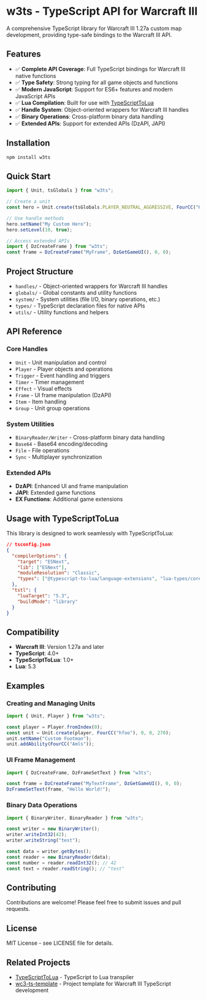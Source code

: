 # w3ts - TypeScript API for Warcraft III

A comprehensive TypeScript library for Warcraft III 1.27a custom map development, providing type-safe bindings to the Warcraft III API.

## Features

- ✅ **Complete API Coverage**: Full TypeScript bindings for Warcraft III native functions
- ✅ **Type Safety**: Strong typing for all game objects and functions
- ✅ **Modern JavaScript**: Support for ES6+ features and modern JavaScript APIs
- ✅ **Lua Compilation**: Built for use with [TypeScriptToLua](https://typescripttolua.github.io/)
- ✅ **Handle System**: Object-oriented wrappers for Warcraft III handles
- ✅ **Binary Operations**: Cross-platform binary data handling
- ✅ **Extended APIs**: Support for extended APIs (DzAPI, JAPI)

## Installation

```bash
npm install w3ts
```

## Quick Start

```typescript
import { Unit, tsGlobals } from "w3ts";

// Create a unit
const hero = Unit.create(tsGlobals.PLAYER_NEUTRAL_AGGRESSIVE, FourCC("Hpal"), 0, 0, 270);

// Use handle methods
hero.setName("My Custom Hero");
hero.setLevel(10, true);

// Access extended APIs
import { DzCreateFrame } from "w3ts";
const frame = DzCreateFrame("MyFrame", DzGetGameUI(), 0, 0);
```

## Project Structure

- `handles/` - Object-oriented wrappers for Warcraft III handles
- `globals/` - Global constants and utility functions
- `system/` - System utilities (file I/O, binary operations, etc.)
- `types/` - TypeScript declaration files for native APIs
- `utils/` - Utility functions and helpers

## API Reference

### Core Handles

- `Unit` - Unit manipulation and control
- `Player` - Player objects and operations
- `Trigger` - Event handling and triggers
- `Timer` - Timer management
- `Effect` - Visual effects
- `Frame` - UI frame manipulation (DzAPI)
- `Item` - Item handling
- `Group` - Unit group operations

### System Utilities

- `BinaryReader/Writer` - Cross-platform binary data handling
- `Base64` - Base64 encoding/decoding
- `File` - File operations
- `Sync` - Multiplayer synchronization

### Extended APIs

- **DzAPI**: Enhanced UI and frame manipulation
- **JAPI**: Extended game functions
- **EX Functions**: Additional game extensions

## Usage with TypeScriptToLua

This library is designed to work seamlessly with TypeScriptToLua:

```json
// tsconfig.json
{
  "compilerOptions": {
    "target": "ESNext",
    "lib": ["ESNext"],
    "moduleResolution": "Classic",
    "types": ["@typescript-to-lua/language-extensions", "lua-types/core/global"]
  },
  "tstl": {
    "luaTarget": "5.3",
    "buildMode": "library"
  }
}
```

## Compatibility

- **Warcraft III**: Version 1.27a and later
- **TypeScript**: 4.0+
- **TypeScriptToLua**: 1.0+
- **Lua**: 5.3

## Examples

### Creating and Managing Units

```typescript
import { Unit, Player } from "w3ts";

const player = Player.fromIndex(0);
const unit = Unit.create(player, FourCC("hfoo"), 0, 0, 270);
unit.setName("Custom Footman");
unit.addAbility(FourCC("Amls"));
```

### UI Frame Management

```typescript
import { DzCreateFrame, DzFrameSetText } from "w3ts";

const frame = DzCreateFrame("MyTextFrame", DzGetGameUI(), 0, 0);
DzFrameSetText(frame, "Hello World!");
```

### Binary Data Operations

```typescript
import { BinaryWriter, BinaryReader } from "w3ts";

const writer = new BinaryWriter();
writer.writeInt32(42);
writer.writeString("test");

const data = writer.getBytes();
const reader = new BinaryReader(data);
const number = reader.readInt32(); // 42
const text = reader.readString(); // "test"
```

## Contributing

Contributions are welcome! Please feel free to submit issues and pull requests.

## License

MIT License - see LICENSE file for details.

## Related Projects

- [TypeScriptToLua](https://typescripttolua.github.io/) - TypeScript to Lua transpiler
- [wc3-ts-template](https://github.com/cipherxof/wc3-ts-template) - Project template for Warcraft III TypeScript development
